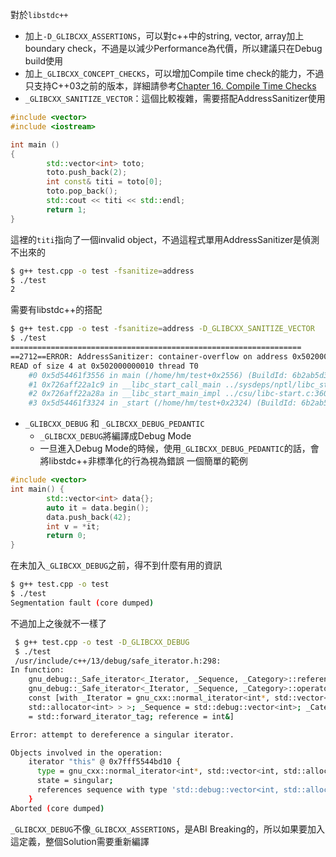 對於`libstdc++`
- 加上`-D_GLIBCXX_ASSERTIONS`，可以對c++中的string, vector, array加上boundary check，不過是以減少Performance為代價，所以建議只在Debug build使用
- 加上`_GLIBCXX_CONCEPT_CHECKS`，可以增加Compile time check的能力，不過只支持C++03之前的版本，詳細請參考[Chapter 16. Compile Time Checks](https://gcc.gnu.org/onlinedocs/libstdc++/manual/ext_compile_checks.html)
- `_GLIBCXX_SANITIZE_VECTOR`：這個比較複雜，需要搭配AddressSanitizer使用
``` cpp
#include <vector>
#include <iostream>

int main ()
{
        std::vector<int> toto;
        toto.push_back(2);
        int const& titi = toto[0];
        toto.pop_back();
        std::cout << titi << std::endl;
        return 1;
}
```
這裡的`titi`指向了一個invalid object，不過這程式單用AddressSanitizer是偵測不出來的
``` bash
$ g++ test.cpp -o test -fsanitize=address
$ ./test
2
```
需要有libstdc++的搭配
``` bash
$ g++ test.cpp -o test -fsanitize=address -D_GLIBCXX_SANITIZE_VECTOR
$ ./test
=================================================================
==2712==ERROR: AddressSanitizer: container-overflow on address 0x502000000010 at pc 0x5d54461f3557 bp 0x7ffe004b44d0 sp 0x7ffe004b44c0
READ of size 4 at 0x502000000010 thread T0
    #0 0x5d54461f3556 in main (/home/hm/test+0x2556) (BuildId: 6b2ab5d3827cb1b3224a1e4600af31478f8b85d6)
    #1 0x726aff22a1c9 in __libc_start_call_main ../sysdeps/nptl/libc_start_call_main.h:58
    #2 0x726aff22a28a in __libc_start_main_impl ../csu/libc-start.c:360
    #3 0x5d54461f3324 in _start (/home/hm/test+0x2324) (BuildId: 6b2ab5d3827cb1b3224a1e4600af31478f8b85d6)
```
- `_GLIBCXX_DEBUG` 和 `_GLIBCXX_DEBUG_PEDANTIC`
	- `_GLIBCXX_DEBUG`將編譯成Debug Mode
	- 一旦進入Debug Mode的時候，使用`_GLIBCXX_DEBUG_PEDANTIC`的話，會將libstdc++非標準化的行為視為錯誤
一個簡單的範例
``` cpp
#include <vector>
int main() {
        std::vector<int> data{};
        auto it = data.begin();
        data.push_back(42);
        int v = *it;
        return 0;
}
```
在未加入`_GLIBCXX_DEBUG`之前，得不到什麼有用的資訊

``` bash
$ g++ test.cpp -o test
$ ./test
Segmentation fault (core dumped)
```
不過加上之後就不一樣了
``` bash
 $ g++ test.cpp -o test -D_GLIBCXX_DEBUG
 $ ./test
 /usr/include/c++/13/debug/safe_iterator.h:298:
In function:
    gnu_debug::_Safe_iterator<_Iterator, _Sequence, _Category>::reference
    gnu_debug::_Safe_iterator<_Iterator, _Sequence, _Category>::operator*()
    const [with _Iterator = gnu_cxx::normal_iterator<int*, std::vector<int,
    std::allocator<int> > >; _Sequence = std::debug::vector<int>; _Category
    = std::forward_iterator_tag; reference = int&]

Error: attempt to dereference a singular iterator.

Objects involved in the operation:
    iterator "this" @ 0x7fff5544bd10 {
      type = gnu_cxx::normal_iterator<int*, std::vector<int, std::allocator<int> > > (mutable iterator);
      state = singular;
      references sequence with type 'std::debug::vector<int, std::allocator<int> >' @ 0x7fff5544bd40
    }
Aborted (core dumped)
```
`_GLIBCXX_DEBUG`不像`_GLIBCXX_ASSERTIONS`，是ABI Breaking的，所以如果要加入這定義，整個Solution需要重新編譯
